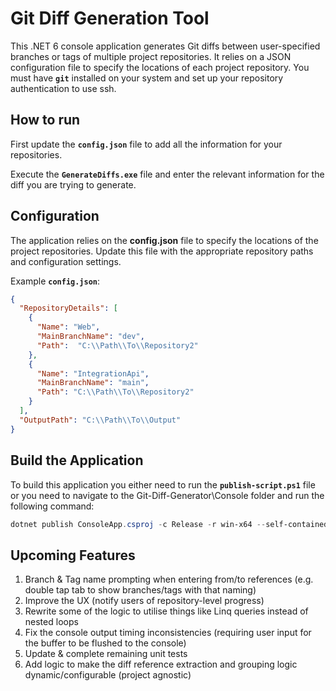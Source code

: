 # Git Diff Generation Tool

This .NET 6 console application generates Git diffs between user-specified branches or tags of multiple project repositories. It relies on a JSON configuration file to specify the locations of each project repository. You must have **`git`** installed on your system and set up your repository authentication to use ssh.

## How to run

First update the **`config.json`** file to add all the information for your repositories.

Execute the **`GenerateDiffs.exe`** file and enter the relevant information for the diff you are trying to generate. 

## Configuration

The application relies on the **config.json** file to specify the locations of the project repositories. Update this file with the appropriate repository paths and configuration settings.

Example **`config.json`**:

```json
{
  "RepositoryDetails": [
    {
      "Name": "Web",
      "MainBranchName": "dev",
      "Path":  "C:\\Path\\To\\Repository2"
    },
    {
      "Name": "IntegrationApi",
      "MainBranchName": "main",
      "Path": "C:\\Path\\To\\Repository2"
    }
  ],
  "OutputPath": "C:\\Path\\To\\Output"
}
```

## Build the Application

To build this application you either need to run the **`publish-script.ps1`** file or you need to navigate to the Git-Diff-Generator\Console folder and run the following command:

```powershell
dotnet publish ConsoleApp.csproj -c Release -r win-x64 --self-contained true -p:PublishSingleFile=true --output "C:\Users\MLewis\Desktop\files"
```

## Upcoming Features
1. Branch & Tag name prompting when entering from/to references (e.g. double tap tab to show branches/tags with that naming)
2. Improve the UX (notify users of repository-level progress)
3. Rewrite some of the logic to utilise things like Linq queries instead of nested loops
4. Fix the console output timing inconsistencies (requiring user input for the buffer to be flushed to the console)
5. Update & complete remaining unit tests
6. Add logic to make the diff reference extraction and grouping logic dynamic/configurable (project agnostic)
